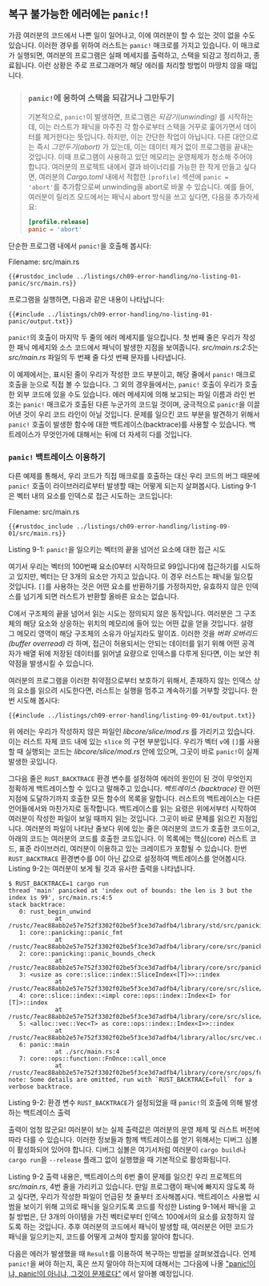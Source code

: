 ## 복구 불가능한 에러에는 `panic!`!

가끔 여러분의 코드에서 나쁜 일이 일어나고, 이에 여러분이 할 수 있는 것이 없을 수도 있습니다.
이러한 경우를 위하여 러스트는 `panic!` 매크로를 가지고 있습니다.
이 매크로가 실행되면, 여러분의 프로그램은 실패 메세지를 출력하고,
스택을 되감고 정리하고, 종료됩니다.
이런 상황은 주로 프로그래머가 해당 에러를 처리할 방법이 마땅치 않을 때입니다.

> ### `panic!`에 응하여 스택을 되감거나 그만두기
>
> 기본적으로, `panic!`이 발생하면, 프로그램은 *되감기(unwinding)* 를 시작하는데,
> 이는 러스트가 패닉을 마주친 각 함수로부터 스택을 거꾸로 훑어가면서 데이터를
> 제거한다는 뜻입니다. 하지만, 이는 간단한 작업이 아닙니다. 다른 대안으로는
> 즉시 *그만두기(abort)* 가 있는데, 이는 데이터 제거 없이 프로그램을 끝내는 것입니다.
> 이때 프로그램이 사용하고 있던 메모리는 운영체제가 청소해 주어야 합니다.
> 여러분의 프로젝트 내에서 결과 바이너리를 가능한 한 작게 만들고 싶다면,
> 여러분의 *Cargo.toml* 내에서 적합한 `[profile]` 섹션에 `panic = 'abort'`를
> 추가함으로써 unwinding을 abort로 바꿀 수 있습니다.
> 예를 들어, 여러분이 릴리즈 모드에서는 패닉시 abort 방식을
> 쓰고 싶다면, 다음을 추가하세요:
>
> ```toml
> [profile.release]
> panic = 'abort'
> ```

단순한 프로그램 내에서 `panic!`을 호출해 봅시다:

<span class="filename">Filename: src/main.rs</span>

```rust,should_panic,panics
{{#rustdoc_include ../listings/ch09-error-handling/no-listing-01-panic/src/main.rs}}
```

프로그램을 실행하면, 다음과 같은 내용이 나타납니다:

```console
{{#include ../listings/ch09-error-handling/no-listing-01-panic/output.txt}}
```

`panic!`의 호출이 마지막 두 줄의 에러 메세지를 일으킵니다.
첫 번째 줄은 우리가 작성한 패닉 메세지와 소스 코드에서 패닉이
발생한 지점을 보여줍니다. *src/main.rs:2:5*는 *src/main.rs* 파일의
두 번째 줄 다섯 번째 문자를 나타냅니다.

이 예제에서는, 표시된 줄이 우리가 작성한 코드 부분이고, 해당 줄에서
`panic!` 매크로 호출을 눈으로 직접 볼 수 있습니다. 그 외의 경우들에서는,
`panic!` 호출이 우리가 호출한 외부 코드에 있을 수도 있습니다. 에러 메세지에 의해
보고되는 파일 이름과 라인 번호는 `panic!` 매크로가 호출된 다른 누군가의 코드일 것이며,
궁극적으로 `panic!`을 이끌어낸 것이 우리 코드 라인이 아닐 것입니다.
문제를 일으킨 코드 부분을 발견하기 위해서 `panic!` 호출이 발생한 함수에 대한
백트레이스(backtrace)를 사용할 수 있습니다. 백트레이스가 무엇인가에 대해서는
뒤에 더 자세히 다를 것입니다.

### `panic!` 백트레이스 이용하기

다른 예제를 통해서, 우리 코드가 직접 매크로를 호출하는 대신 우리 코드의
버그 때문에 `panic!` 호출이 라이브러리로부터 발생할 때는 어떻게 되는지 살펴봅시다.
Listing 9-1은 벡터 내의 요소를 인덱스로
접근 시도하는 코드입니다:

<span class="filename">Filename: src/main.rs</span>

```rust,should_panic,panics
{{#rustdoc_include ../listings/ch09-error-handling/listing-09-01/src/main.rs}}
```

<span class="caption">Listing 9-1: `panic!`을 일으키는 벡터의 끝을 넘어선
요소에 대한 접근 시도</span>

여기서 우리는 벡터의 100번째 요소(0부터 시작하므로 99입니다)에 접근하기를
시도하고 있지만, 벡터는 단 3개의 요소만 가지고 있습니다. 이 경우 러스트는
패닉을 일으킬 것입니다. `[]`를 사용하는 것은 어떤 요소를 반환하기를 가정하지만,
유효하지 않은 인덱스를 넘기게 되면 러스트가 반환할 올바른 요소는
없습니다.

C에서 구조체의 끝을 넘어서 읽는 시도는 정의되지 않은 동작입니다.
여러분은 그 구조체의 해당 요소와 상응하는 위치의 메모리에 들어 있는
어떤 값을 얻을 것입니다. 설령 그 메모리 영역이 해당 구조체의 소유가
아닐지라도 말이죠. 이러한 것을 *버퍼 오버리드(buffer overread)* 라 하며,
접근이 허용되서는 안되는 데이터를 읽기 위해 어떤 공격자가 배열 뒤에 저장된
데이터를 읽어낼 요량으로 인덱스를 다루게 된다면,
이는 보안 취약점을 발생시킬 수 있습니다.

여러분의 프로그램을 이러한 취약점으로부터 보호하기 위해서, 존재하지 않는
인덱스 상의 요소를 읽으려 시도한다면, 러스트는 실행을 멈추고 계속하기를
거부할 것입니다. 한번 시도해 봅시다:

```console
{{#include ../listings/ch09-error-handling/listing-09-01/output.txt}}
```

위 에러는 우리가 작성하지 않은 파일인 *libcore/slice/mod.rs* 를 가리키고 있습니다.
이는 러스트 자체 코드 내에 있는 `slice` 의 구현 부분입니다. 우리가 벡터 `v`에
`[]`를 사용할 때 실행되는 코드는 *libcore/slice/mod.rs* 안에 있으며,
그곳이 바로 `panic!`이 실제 발생한 곳입니다.

그다음 줄은 `RUST_BACKTRACE` 환경 변수를 설정하여 에러의 원인이 된 것이 무엇인지
정확하게 백트레이스할 수 있다고 말해주고 있습니다. *백트레이스 (backtrace)* 란
어떤 지점에 도달하기까지 호출한 모든 함수의 목록을 말합니다.
러스트의 백트레이스는 다른 언어들에서와 마찬가지로 동작합니다. 백트레이스를
읽는 요령은 위에서부터 시작하여 여러분이 작성한 파일이 보일 때까지 읽는 것입니다.
그곳이 바로 문제를 읽으킨 지점입니다. 여러분의 파일이 나타난 줄보다 위에 있는 줄은
여러분의 코드가 호출한 코드이고, 아래의 코드는 여러분의 코드를 호출한 코드입니다.
이 목록에는 핵심(core) 러스트 코드, 표준 라이브러리, 여러분이 이용하고 있는
크레이트가 포함될 수 있습니다. 한번 `RUST_BACKTRACE` 환경변수를 0이 아닌 값으로
설정하여 백트레이스를 얻어봅시다. Listing 9-2는 여러분이 보게 될 것과
유사한 출력을 나타냅니다.

<!-- manual-regeneration
cd listings/ch09-error-handling/listing-09-01
RUST_BACKTRACE=1 cargo run
copy the backtrace output below
check the backtrace number mentioned in the text below the listing
-->

```console
$ RUST_BACKTRACE=1 cargo run
thread 'main' panicked at 'index out of bounds: the len is 3 but the index is 99', src/main.rs:4:5
stack backtrace:
   0: rust_begin_unwind
             at /rustc/7eac88abb2e57e752f3302f02be5f3ce3d7adfb4/library/std/src/panicking.rs:483
   1: core::panicking::panic_fmt
             at /rustc/7eac88abb2e57e752f3302f02be5f3ce3d7adfb4/library/core/src/panicking.rs:85
   2: core::panicking::panic_bounds_check
             at /rustc/7eac88abb2e57e752f3302f02be5f3ce3d7adfb4/library/core/src/panicking.rs:62
   3: <usize as core::slice::index::SliceIndex<[T]>>::index
             at /rustc/7eac88abb2e57e752f3302f02be5f3ce3d7adfb4/library/core/src/slice/index.rs:255
   4: core::slice::index::<impl core::ops::index::Index<I> for [T]>::index
             at /rustc/7eac88abb2e57e752f3302f02be5f3ce3d7adfb4/library/core/src/slice/index.rs:15
   5: <alloc::vec::Vec<T> as core::ops::index::Index<I>>::index
             at /rustc/7eac88abb2e57e752f3302f02be5f3ce3d7adfb4/library/alloc/src/vec.rs:1982
   6: panic::main
             at ./src/main.rs:4
   7: core::ops::function::FnOnce::call_once
             at /rustc/7eac88abb2e57e752f3302f02be5f3ce3d7adfb4/library/core/src/ops/function.rs:227
note: Some details are omitted, run with `RUST_BACKTRACE=full` for a verbose backtrace.
```

<span class="caption">Listing 9-2: 환경 변수 `RUST_BACKTRACE`가 설정되었을 때 `panic!`의
호출에 의해 발생하는 백트레이스 출력</span>

출력이 엄청 많군요! 여러분이 보는 실제 출력값은 여러분의 운영 체제 및
러스트 버전에 따라 다를 수 있습니다. 이러한 정보들과 함께 백트레이스를
얻기 위해서는 디버그 심볼이 활성화되어 있어야 합니다. 디버그 심볼은 여기서처럼
여러분이 `cargo build`나 `cargo run`을 `--release` 플래그 없이 실행했을 때
기본적으로 활성화됩니다.

Listing 9-2 출력 내용은, 백트레이스의 6번 줄이 문제를 일으킨
우리 프로젝트의 *src/main.rs*, 4번 줄을 가리키고 있습니다.
만일 프로그램이 패닉에 빠지지 않도록 하고 싶다면, 우리가 작성한 파일이
언급된 첫 줄부터 조사해봅시다.
백트레이스 사용법 시범을 보이기 위해 고의로 패닉을 일으키도록 코드를 작성한
Listing 9-1에서 패닉을 고칠 방법은, 단 3개의 아이템을 가진 벡터로부터
인덱스 100에서의 요소를 요청하지 않도록 하는 것입니다.
추후 여러분의 코드에서 패닉이 발생할 때, 여러분은 어떤 코드가 패닉을 일으키는지,
코드를 어떻게 고쳐야 할지를 알아야 합니다.

다음은 에러가 발생했을 때 `Result`를 이용하여 복구하는 방법을 살펴보겠습니다.
언제 `panic!`을 써야 하는지, 혹은 쓰지 말아야 하는지에 대해서는
그다음에 나올 ["panic!이냐, panic!이 아니냐, 그것이 문제로다"][to-panic-or-not-to-panic]<!-- ignore -->
에서 알아볼 예정입니다.

[to-panic-or-not-to-panic]:
ch09-03-to-panic-or-not-to-panic.html%23panic%21%EC%9D%B4%EB%83%90%2C%20panic%21%EC%9D%B4%20%EC%95%84%EB%8B%88%EB%83%90%2C%20%EA%B7%B8%EA%B2%83%EC%9D%B4%20%EB%AC%B8%EC%A0%9C%EB%A1%9C%EB%8B%A4
